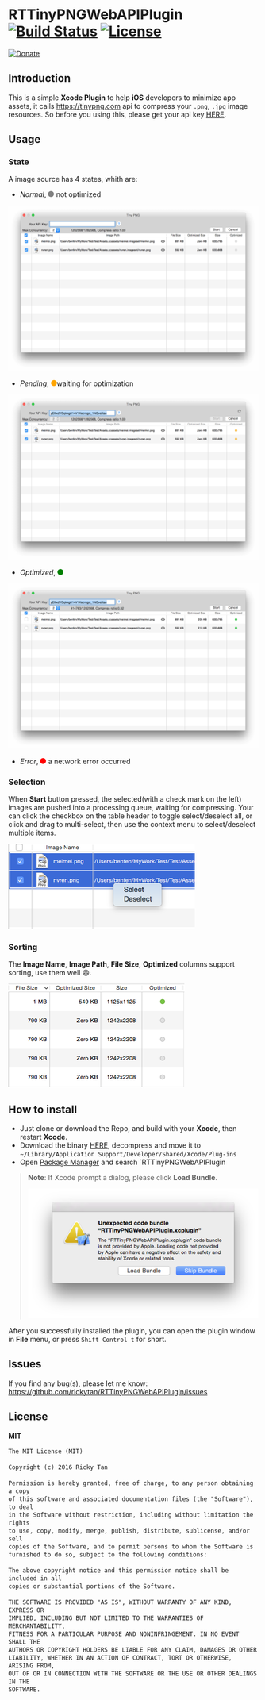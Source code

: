 # RTTinyPNGWebAPIPlugin [![Build Status](https://travis-ci.org/rickytan/RTTinyPNGWebAPIPlugin.svg)](https://travis-ci.org/rickytan/RTTinyPNGWebAPIPlugin) [![License](http://img.shields.io/badge/license-MIT-yellowgreen.svg)](./LICENSE)

[![Donate](https://www.paypalobjects.com/webstatic/en_US/btn/btn_donate_pp_142x27.png "Donate me a cup of coffee")](http://rickytan.cn/donate/ "Donate me a cup of coffee")

## Introduction

This is a simple **Xcode Plugin** to help **iOS** developers to minimize app assets, it calls <https://tinypng.com> api to compress your `.png`, `.jpg` image resources. So before you using this, please get your api key [HERE](https://tinypng.com/developers).

## Usage

### State

A image source has 4 states, whith are:

- *Normal*, <span style="display: inline-block; width: 12px; height: 12px; border-radius: 6px; background: gray"></span> not optimized

![Normal State](./ScreenShots/s0.png)

- *Pending*, <span style="display: inline-block; width: 12px; height: 12px; border-radius: 6px; background: orange"></span>waiting for optimization

![Processing State](./ScreenShots/s1.png)

- *Optimized*, <span style="display: inline-block; width: 12px; height: 12px; border-radius: 6px; background: green"></span>

![Processing State](./ScreenShots/s2.png)

- *Error*, <span style="display: inline-block; width: 12px; height: 12px; border-radius: 6px; background: red"></span> a network error occurred

### Selection

When **Start** button pressed, the selected(with a check mark on the left) images are pushed into a processing queue, waiting for compressing. Your can click the checkbox on the table header to toggle select/deselect all, or click and drag to multi-select, then use the context menu to select/deselect multiple items.

![Context Menu](./ScreenShots/s3.png)

### Sorting

The **Image Name**, **Image Path**, **File Size**, **Optimized** columns support sorting, use them well :smile:.

![Sorting](./ScreenShots/sorting.png)

## How to install

* Just clone or download the Repo, and build with your **Xcode**, then restart **Xcode**.
* Download the binary [HERE](https://github.com/rickytan/RTTinyPNGWebAPIPlugin/releases), decompress and move it to `~/Library/Application Support/Developer/Shared/Xcode/Plug-ins`
* Open [Package Manager](http://alcatraz.io/) and search `RTTinyPNGWebAPIPlugin

> **Note**: If Xcode prompt a dialog, please click **Load Bundle**.
> 
> ![Load Bundle](./ScreenShots/load-bundle.png)

After you successfully installed the plugin, you can open the plugin window in **File** menu, or press `Shift Control t` for short.

## Issues

If you find any bug(s), please let me know: <https://github.com/rickytan/RTTinyPNGWebAPIPlugin/issues>

## License

**MIT**

``` 
The MIT License (MIT)

Copyright (c) 2016 Ricky Tan

Permission is hereby granted, free of charge, to any person obtaining a copy
of this software and associated documentation files (the "Software"), to deal
in the Software without restriction, including without limitation the rights
to use, copy, modify, merge, publish, distribute, sublicense, and/or sell
copies of the Software, and to permit persons to whom the Software is
furnished to do so, subject to the following conditions:

The above copyright notice and this permission notice shall be included in all
copies or substantial portions of the Software.

THE SOFTWARE IS PROVIDED "AS IS", WITHOUT WARRANTY OF ANY KIND, EXPRESS OR
IMPLIED, INCLUDING BUT NOT LIMITED TO THE WARRANTIES OF MERCHANTABILITY,
FITNESS FOR A PARTICULAR PURPOSE AND NONINFRINGEMENT. IN NO EVENT SHALL THE
AUTHORS OR COPYRIGHT HOLDERS BE LIABLE FOR ANY CLAIM, DAMAGES OR OTHER
LIABILITY, WHETHER IN AN ACTION OF CONTRACT, TORT OR OTHERWISE, ARISING FROM,
OUT OF OR IN CONNECTION WITH THE SOFTWARE OR THE USE OR OTHER DEALINGS IN THE
SOFTWARE.
```
